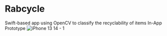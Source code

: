 # Rabcycle
Swift-based app using OpenCV to classify the recyclability of items
In-App Prototype
![iPhone 13   14 - 1](https://github.com/user-attachments/assets/73f16a32-9ddf-4aa8-a8af-f95305cb9765)
